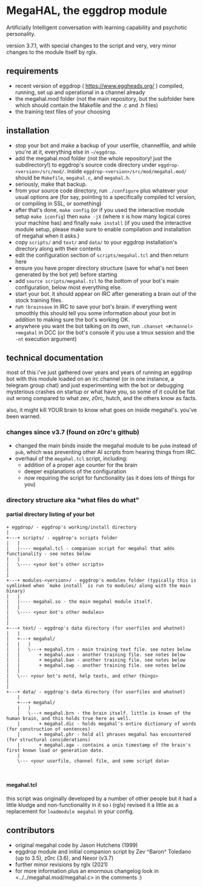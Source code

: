 # MegaHAL, the eggdrop module

Artificially Intelligent conversation with learning capability and psychotic personality.

version 3.7.1, with special changes to the script and very, very minor changes to the module itself by rglx.

## requirements
 - recent version of eggdrop ( https://www.eggheads.org/ ) compiled, running, set up and operational in a channel already
 - the megahal.mod folder (not the main repository, but the subfolder here which should contain the Makefile and the .c and .h files)
 - the training text files of your choosing

## installation
 - stop your bot and make a backup of your userfile, channelfile, and while you're at it, everything else in `~/eggdrop`.
 - add the megahal.mod folder (not the whole repository! just the subdirectory!) to eggdrop's source code directory under `eggdrop-<version>/src/mod/`. inside `eggdrop-<version>/src/mod/megahal.mod/` should be `Makefile`, `megahal.c`, and `megahal.h`.
 - seriously, make that backup.
 - from your source code directory, run `./configure` plus whatever your usual options are (for say, pointing to a specifically compiled tcl version, or compiling in SSL, or something)
 - after that's done, `make config` (or if you used the interactive module setup `make iconfig`) then `make -jX` (where `X` is how many logical cores your machine has) and finally `make install` (if you used the interactive module setup, please make sure to enable compilation and installation of megahal when it asks.)
 - copy `scripts/` and `text/` and `data/` to your eggdrop installation's directory along with their contents
 - edit the configuration section of `scripts/megahal.tcl` and then return here
 - ensure you have proper directory structure (save for what's not been generated by the bot yet) before starting
 - add `source scripts/megahal.tcl` to the bottom of your bot's main configuration, below most everything else.
 - start your bot. it should appear on IRC after generating a brain out of the stock training files.
 - run `!brainsave` in IRC to save your bot's brain. if everything went smoothly this should tell you some information about your bot in addition to making sure the bot's working OK.
 - anywhere you want the bot talking on its own, run `.chanset <#channel> +megahal` in DCC (or the bot's console if you use a tmux session and the `-nt` execution argument)

## technical documentation

most of this i've just gathered over years and years of running an eggdrop bot with this module loaded on an irc channel (or in one instance, a telegram group chat) and just experimenting with the bot or debugging mysterious crashes on startup or what have you, so some of it could be flat out wrong compared to what zev, z0rc, hutch, and the others know as facts.

also, it might kill YOUR brain to know what goes on inside megahal's. you've been warned.

### changes since v3.7 (found on z0rc's github)

 - changed the main binds inside the megahal module to be `pubm` instead of `pub`, which was preventing other AI scripts from hearing things from IRC.
 - overhaul of the `megahal.tcl` script, including:
   - addition of a proper age counter for the brain
   - deeper explanations of the configuration
   - now requiring the script for functionality (as it does lots of things for you)

### directory structure aka "what files do what"

#### partial directory listing of your bot
```
+ eggdrop/ - eggdrop's working/install directory
|
+---+ scripts/ - eggdrop's scripts folder
|   |
|   |---- megahal.tcl - companion script for megahal that adds functionality - see notes below
|   |
|   \---- <your bot's other scripts>
|
|
+---+ modules-<version>/ - eggdrop's modules folder (typically this is symlinked when `make install` is run to modules/ along with the main binary)
|   |
|   |---- megahal.so - the main megahal module itself.
|   |
|   \---- <your bot's other modules>
|
|
+---+ text/ - eggdrop's data directory (for userfiles and whatnot)
|   |
|   +---+ megahal/
|   |   |
|   |   \---+ megahal.trn - main training text file. see notes below
|   |       + megahal.aux - another training file. see notes below
|   |       + megahal.ban - another training file. see notes below
|   |       + megahal.swp - another training file. see notes below
|   |
|   \--- <your bot's motd, help texts, and other things>
|
|
+---+ data/ - eggdrop's data directory (for userfiles and whatnot)
    |
    +---+ megahal/
    |   |
    |   \---+ megahal.brn - the brain itself. little is known of the human brain, and this holds true here as well.
    |       + megahal.dic - holds megahal's entire dictionary of words (for construction of sentences)
    |       + megahal.phr - hold all phrases megahal has encountered (for structural considerations)
    |       + megahal.age - contains a unix timestamp of the brain's first known load or generation date.
    |
    \--- <your userfile, channel file, and some script data>	 
	 


```

#### megahal.tcl

this script was originally developed by a number of other people but it had a little kludge and non-functionality in it so i (rglx) revised it a little as a replacement for `loadmodule megahal` in your config.

## contributors
- original megahal code by Jason Hutchens (1999)
- eggdrop module and initial companion script by Zev ^Baron^ Toledano (up to 3.5), z0rc (3.6), and Nexor (v3.7)
- further minor revisions by rglx (2021)
- for more information plus an enormous changelog look in <../../megahal.mod/megahal.c> in the comments :)
